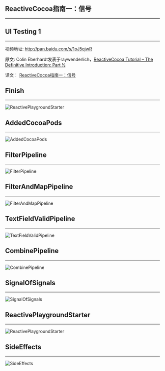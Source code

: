 ## ReactiveCocoa指南一：信号
---

## UI Testing 1
---

视频地址: <http://pan.baidu.com/s/1pJ5qjwR>



原文: Colin Eberhardt发表于raywenderlich，[ReactiveCocoa Tutorial – The Definitive Introduction: Part ½](http://www.raywenderlich.com/62699/reactivecocoa-tutorial-pt1)

译文： [ReactiveCocoa指南一：信号](http://southpeak.github.io/blog/2014/08/02/reactivecocoazhi-nan-%5B%3F%5D-:xin-hao/)

## Finish
---

![ReactivePlaygroundStarter](https://github.com/iOSDevLog/iOSDevLog/raw/master/assets/img/ReactivePlaygroundStarter.jpg)

## AddedCocoaPods
---

![AddedCocoaPods](https://github.com/iOSDevLog/iOSDevLog/raw/master/assets/img/AddedCocoaPods.png)

## FilterPipeline
---

![FilterPipeline](https://github.com/iOSDevLog/iOSDevLog/raw/master/assets/img/FilterPipeline.png)

## FilterAndMapPipeline
---

![FilterAndMapPipeline](https://github.com/iOSDevLog/iOSDevLog/raw/master/assets/img/FilterAndMapPipeline.png)

## TextFieldValidPipeline
---

![TextFieldValidPipeline](https://github.com/iOSDevLog/iOSDevLog/raw/master/assets/img/TextFieldValidPipeline.png)

## CombinePipeline
---

![CombinePipeline](https://github.com/iOSDevLog/iOSDevLog/raw/master/assets/img/CombinePipeline.png)

## SignalOfSignals
---

![SignalOfSignals](https://github.com/iOSDevLog/iOSDevLog/raw/master/assets/img/SignalOfSignals.png)

## ReactivePlaygroundStarter
---

![ReactivePlaygroundStarter](https://github.com/iOSDevLog/iOSDevLog/raw/master/assets/img/ReactivePlaygroundStarter.png)

## SideEffects
---

![SideEffects](https://github.com/iOSDevLog/iOSDevLog/raw/master/assets/img/SideEffects.png)
